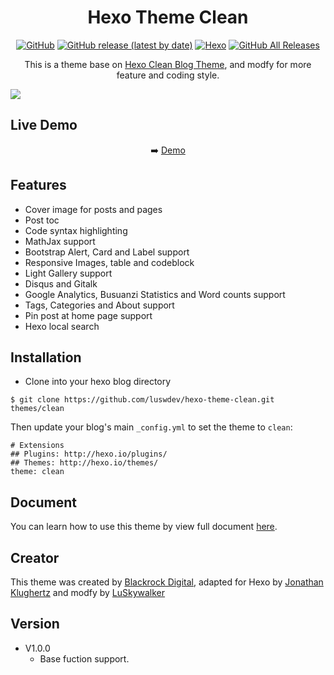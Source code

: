 # <div align="center">Hexo Theme Clean</div>
<p align="center">
<a href="https://github.com/luswdev/hexo-theme-clean/blob/master/LICENSE"><img alt="GitHub" src="https://img.shields.io/github/license/luswdev/hexo-theme-clean?style=for-the-badge"></a>
<a href="https://github.com/luswdev/hexo-theme-clean/releases/"><img alt="GitHub release (latest by date)" src="https://img.shields.io/github/v/release/luswdev/hexo-theme-clean?style=for-the-badge"></a>
<a href="https://hexo.io/" rel="nofollow"><img alt="Hexo" src="https://img.shields.io/badge/Hexo->=4.0.0-blue?style=for-the-badge&logo=hexo"></a>
<a href="https://github.com/luswdev/hexo-theme-clean/releases/"><img alt="GitHub All Releases" src="https://img.shields.io/github/downloads/luswdev/hexo-theme-clean/total?style=for-the-badge"></a>
</p>

<p align="center">
This is a theme base on <a href="https://github.com/klugjo/hexo-theme-clean-blog">Hexo Clean Blog Theme</a>, and modfy for more feature and coding style.
</p>

![](https://i.imgur.com/UU7fFvE.png)

## Live Demo
<p align="center">
➡️ <a href="https://blog.lusw.dev">Demo</a>
</p>

## Features
- Cover image for posts and pages
- Post toc
- Code syntax highlighting
- MathJax support
- Bootstrap Alert, Card and Label support
- Responsive Images, table and codeblock
- Light Gallery support
- Disqus and Gitalk
- Google Analytics, Busuanzi Statistics and Word counts support
- Tags, Categories and About support
- Pin post at home page support
- Hexo local search 

## Installation
- Clone into your hexo blog directory
```
$ git clone https://github.com/luswdev/hexo-theme-clean.git themes/clean
```

Then update your blog's main `_config.yml` to set the theme to `clean`:

```
# Extensions
## Plugins: http://hexo.io/plugins/
## Themes: http://hexo.io/themes/
theme: clean
```

## Document
You can learn how to use this theme by view full document [here](https://blog/lusw.dev/posts/hexo/theme-clean-doc.html).

## Creator
This theme was created by [Blackrock Digital](https://github.com/BlackrockDigital), adapted for Hexo by [Jonathan Klughertz](http://www.codeblocq.com/) and modfy by [LuSkywalker](https://lusw.dev/)

## Version
- V1.0.0
    - Base fuction support.
